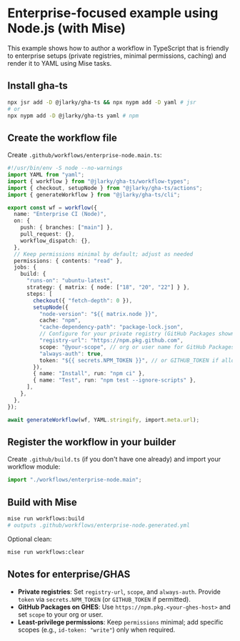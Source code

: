 # Enterprise-focused example using Node.js (with Mise)

This example shows how to author a workflow in TypeScript that is friendly to enterprise setups (private registries, minimal permissions, caching) and render it to YAML using Mise tasks.

## Install gha-ts

```bash
npx jsr add -D @jlarky/gha-ts && npx nypm add -D yaml # jsr
# or
npx nypm add -D @jlarky/gha-ts yaml # npm
```

## Create the workflow file

Create `.github/workflows/enterprise-node.main.ts`:

```ts
#!/usr/bin/env -S node --no-warnings
import YAML from "yaml";
import { workflow } from "@jlarky/gha-ts/workflow-types";
import { checkout, setupNode } from "@jlarky/gha-ts/actions";
import { generateWorkflow } from "@jlarky/gha-ts/cli";

export const wf = workflow({
  name: "Enterprise CI (Node)",
  on: {
    push: { branches: ["main"] },
    pull_request: {},
    workflow_dispatch: {},
  },
  // Keep permissions minimal by default; adjust as needed
  permissions: { contents: "read" },
  jobs: {
    build: {
      "runs-on": "ubuntu-latest",
      strategy: { matrix: { node: ["18", "20", "22"] } },
      steps: [
        checkout({ "fetch-depth": 0 }),
        setupNode({
          "node-version": "${{ matrix.node }}",
          cache: "npm",
          "cache-dependency-path": "package-lock.json",
          // Configure for your private registry (GitHub Packages shown)
          "registry-url": "https://npm.pkg.github.com",
          scope: "@your-scope", // org or user name for GitHub Packages
          "always-auth": true,
          token: "${{ secrets.NPM_TOKEN }}", // or GITHUB_TOKEN if allowed
        }),
        { name: "Install", run: "npm ci" },
        { name: "Test", run: "npm test --ignore-scripts" },
      ],
    },
  },
});

await generateWorkflow(wf, YAML.stringify, import.meta.url);
```

## Register the workflow in your builder

Create `.github/build.ts` (if you don't have one already) and import your workflow module:

```ts
import "./workflows/enterprise-node.main";
```

## Build with Mise

```bash
mise run workflows:build
# outputs .github/workflows/enterprise-node.generated.yml
```

Optional clean:

```bash
mise run workflows:clear
```

## Notes for enterprise/GHAS

- **Private registries**: Set `registry-url`, `scope`, and `always-auth`. Provide `token` via `secrets.NPM_TOKEN` (or `GITHUB_TOKEN` if permitted).
- **GitHub Packages on GHES**: Use `https://npm.pkg.<your-ghes-host>` and set `scope` to your org or user.
- **Least-privilege permissions**: Keep `permissions` minimal; add specific scopes (e.g., `id-token: "write"`) only when required.

